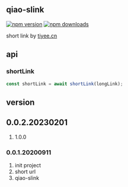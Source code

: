 ## qiao-slink

[![npm version](https://img.shields.io/npm/v/qiao-slink.svg?style=flat-square)](https://www.npmjs.org/package/qiao-slink)
[![npm downloads](https://img.shields.io/npm/dm/qiao-slink.svg?style=flat-square)](https://npm-stat.com/charts.html?package=qiao-slink)

short link by [tiyee.cn](https://tiyee.cn)

## api

### shortLink

```javascript
const shortLink = await shortLink(longLink);
```

## version

## 0.0.2.20230201

1. 1.0.0

### 0.0.1.20200911

1. init project
2. short url
3. qiao-slink
